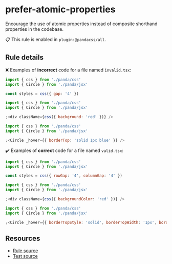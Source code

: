 [//]: # 'This file is generated by eslint-docgen. Do not edit it directly.'

# prefer-atomic-properties

Encourage the use of atomic properties instead of composite shorthand properties in the codebase.

📋 This rule is enabled in `plugin:@pandacss/all`.

## Rule details

❌ Examples of **incorrect** code for a file named `invalid.tsx`:

```js
import { css } from './panda/css'
import { Circle } from './panda/jsx'

const styles = css({ gap: '4' })

import { css } from './panda/css'
import { Circle } from './panda/jsx'

;<div className={css({ background: 'red' })} />

import { css } from './panda/css'
import { Circle } from './panda/jsx'

;<Circle _hover={{ borderTop: 'solid 1px blue' }} />
```

✔️ Examples of **correct** code for a file named `valid.tsx`:

```js
import { css } from './panda/css'
import { Circle } from './panda/jsx'

const styles = css({ rowGap: '4', columnGap: '4' })

import { css } from './panda/css'
import { Circle } from './panda/jsx'

;<div className={css({ backgroundColor: 'red' })} />

import { css } from './panda/css'
import { Circle } from './panda/jsx'

;<Circle _hover={{ borderTopStyle: 'solid', borderTopWidth: '1px', borderTopColor: 'blue' }} />
```

## Resources

- [Rule source](/plugin/src/rules/prefer-atomic-properties.ts)
- [Test source](/tests/prefer-atomic-properties.test.ts)
